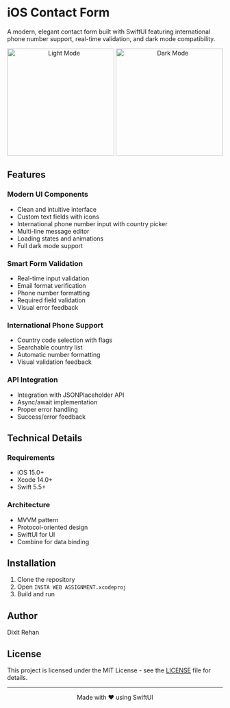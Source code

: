 # iOS Contact Form

A modern, elegant contact form built with SwiftUI featuring international phone number support, real-time validation, and dark mode compatibility.

<p align="center">
  <img src="Screenshots/light-mode.png" width="250" alt="Light Mode">
  <img src="Screenshots/dark-mode.png" width="250" alt="Dark Mode">
</p>

## Features

### Modern UI Components
- Clean and intuitive interface
- Custom text fields with icons
- International phone number input with country picker
- Multi-line message editor
- Loading states and animations
- Full dark mode support

### Smart Form Validation
- Real-time input validation
- Email format verification 
- Phone number formatting
- Required field validation
- Visual error feedback

### International Phone Support
- Country code selection with flags
- Searchable country list
- Automatic number formatting
- Visual validation feedback

### API Integration
- Integration with JSONPlaceholder API
- Async/await implementation
- Proper error handling
- Success/error feedback

## Technical Details

### Requirements
- iOS 15.0+
- Xcode 14.0+
- Swift 5.5+

### Architecture
- MVVM pattern
- Protocol-oriented design
- SwiftUI for UI
- Combine for data binding

## Installation

1. Clone the repository
2. Open `INSTA WEB ASSIGNMENT.xcodeproj`
3. Build and run

## Author

Dixit Rehan

## License

This project is licensed under the MIT License - see the [LICENSE](LICENSE) file for details.

---

<div align="center">
  Made with ❤️ using SwiftUI
</div> 
